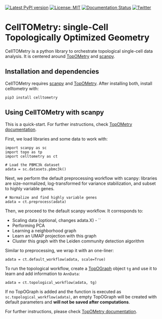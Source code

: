 [![Latest PyPI version](https://img.shields.io/pypi/v/celltometry.svg)](https://pypi.org/project/celltometry/)
[![License: MIT](https://img.shields.io/badge/License-MIT-yellow.svg)](https://opensource.org/licenses/MIT)
[![Documentation Status](https://readthedocs.org/projects/topometry/badge/?version=latest)](https://topometry.readthedocs.io/en/latest/?badge=latest)
[![Twitter](https://img.shields.io/twitter/url/https/twitter.com/DaviSidarta.svg?style=social&label=Follow%20%40davisidarta)](https://twitter.com/davisidarta)

# CellTOMetry: single-Cell Topologically Optimized Geometry

CellTOMetry is a python library to
orchestrate topological single-cell data analysis. It is centered around 
[TopOMetry](https://github.com/davisidarta/topometry) and 
[scanpy](https://scanpy.readthedocs.io/en/stable/index.html).

## Installation and dependencies

CellTOMetry requires [scanpy](https://scanpy.readthedocs.io/en/stable/index.html) 
and [TopOMetry](https://github.com/davisidarta/topometry). After installing both,
install celltometry with:

```
pip3 install celltometry
```

## Using CellTOMetry with scanpy

This is a quick-start. For further instructions, check [TopOMetry documentation](https://topometry.readthedocs.io/en/latest/pbmc3k.html).

First, we load libraries and some data to work with:
```
import scanpy as sc
import topo as tp
import celltometry as ct

# Load the PBMC3k dataset
adata = sc.datasets.pbmc3k()
```

Next, we perform the default preprocessing workflow with scanpy: libraries are size-normalized,
log-transformed for variance stabilization, and subset to highly variable genes. 

```
# Normalize and find highly variable genes
adata = ct.preprocess(adata)
```

Then, we proceed to the default scanpy workflow. It corresponds to:
* Scaling data (optional, changes adata.X) - ``
* Performing PCA 
* Learning a neighborhood graph
* Learn an UMAP projection with this graph
* Cluster this graph with the Leiden community detection algorithm

Similar to preprocessing, we wrap it
with an one-liner:

```
adata = ct.default_workflow(adata, scale=True)
```

To run the topological workflow, create a [TopOGraph](https://topometry.readthedocs.io/en/latest/topograph.html#topograph) object `tg` and use it to learn and add information to `AnnData`:

```
adata = ct.topological_workflow(adata, tg)
```
If no TopOGraph is added and the function is executed as `sc.topological_workflow(adata)`, an empty TopOGraph will be
created with default parameters and **will not be saved after computations**.

For further instructions, please check [TopOMetry documentation](https://topometry.readthedocs.io/en/latest/index.html).

